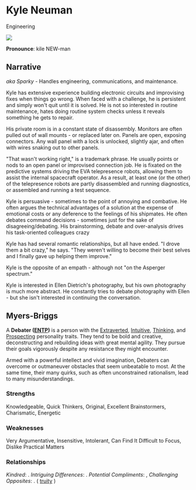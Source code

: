 # Kyle Neuman

Engineering

![](https://www.govconwire.com/wp-content/uploads/2020/06/a0If300000MGo0wEAD-neuman_kyle_20200619.png)

**Pronounce**: kile NEW-man

## Narrative

*aka Sparky* - Handles engineering, communications, and maintenance.

Kyle has extensive experience building electronic circuits and improvising fixes when things go wrong. When faced with a challenge, he is persistent and simply won't quit until it is solved. He is not so interested in routine maintenance, hates doing routine system checks unless it reveals something he gets to repair.

His private room is in a constant state of disassembly. Monitors are often pulled out of wall mounts - or replaced later on. Panels are open, exposing connectors. Any wall panel with a lock is unlocked, slightly ajar, and often with wires snaking out to other panels.

"That wasn't working right," is a trademark phrase. He usually points or nods to an open panel or improvised connection job. He is fixated on the predictive systems driving the EVA telepresence robots, allowing them to assist the internal spacecraft operator. As a result, at least one (or the other) of the telepresence robots are partly disassembled and running diagnostics, or assembled and running a test sequence.

Kyle is persuasive - sometimes to the point of annoying and combative. He often argues the technical advantages of a solution at the expense of emotional costs or any deference to the feelings of his shipmates. He often debates command decisions - sometimes just for the sake of disagreeing/debating. His brainstorming, debate and over-analysis drives his task-oriented colleagues crazy

Kyle has had several romantic relationships, but all have ended. "I drove them a bit crazy," he says. "They weren't willing to become their best selves and I finally gave up helping them improve."

Kyle is the opposite of an empath - although not "on the Asperger spectrum."

Kyle is interested in Ellen Dietrich's photography, but his own photography is much more abstract. He constantly tries to debate photography with Ellen - but she isn't interested in continuing the conversation.

## Myers-Briggs

A **Debater ([ENTP](https://www.16personalities.com/entp-personality))** is a person with the [Extraverted](https://www.16personalities.com/articles/mind-introverted-vs-extraverted), [Intuitive](https://www.16personalities.com/articles/energy-intuitive-vs-observant), [Thinking](https://www.16personalities.com/articles/nature-thinking-vs-feeling), and [Prospecting](https://www.16personalities.com/articles/tactics-judging-vs-prospecting) personality traits. They tend to be bold and creative, deconstructing and rebuilding ideas with great mental agility. They pursue their goals vigorously despite any resistance they might encounter.

Armed with a powerful intellect and vivid imagination, Debaters can overcome or outmaneuver obstacles that seem unbeatable to most. At the same time, their many quirks, such as often unconstrained rationalism, lead to many misunderstandings. 

### Strengths

Knowledgeable, Quick Thinkers, Original, Excellent Brainstormers, Charismatic, Energetic

### **Weaknesses**

Very Argumentative, Insensitive, Intolerant, Can Find It Difficult to Focus, Dislike Practical Matters

### Relationships

*Kindred*: . *Intriguing Differences*: . *Potential Compliments*: , *Challenging Opposites*: . ( [truity](https://www.truity.com/personality-type/ESTJ/relationships) )
